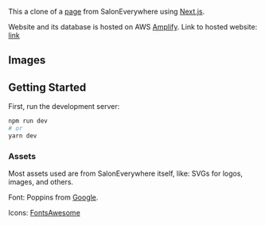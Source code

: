 This a clone of a [page](https://saloneverywhere.com/people/melissa-hirtle-794768) from SalonEverywhere using [Next.js](https://nextjs.org/).

Website and its database is hosted on AWS [Amplify](https://aws.amazon.com/amplify/). Link to hosted website: [link](https://salon-everywhere.vercel.app/)

## Images

## Getting Started

First, run the development server:

```bash
npm run dev
# or
yarn dev
```

### Assets

Most assets used are from SalonEverywhere itself, like: SVGs for logos, images, and others.

Font: Poppins from [Google](https://fonts.google.com/).

Icons: [FontsAwesome](https://fontawesome.com/icons)
